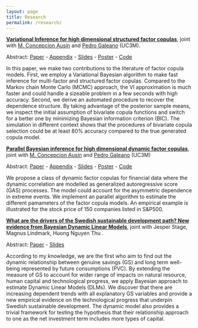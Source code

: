```yaml
---
layout: page
title: Research
permalink: /research/
---
```


**[Variational Inference for high dimensional structured factor copulas](https://github.com/hoanguc3m/Talk/raw/master/02_vifcop/WP2-17-10-2018.pdf)**, joint with [M. Concepcíon Ausín](http://portal.uc3m.es/portal/page/portal/dpto_estadistica/personal/Concepcion_Ausin) and [Pedro Galeano](http://portal.uc3m.es/portal/page/portal/dpto_estadistica/home/members/pedro_galeano_san_miguel) (UC3M). 

Abstract: [Paper](https://github.com/hoanguc3m/Talk/raw/master/02_vifcop/WP2-17-10-2018.pdf) -
[Appendix](https://github.com/hoanguc3m/Talk/raw/master/02_vifcop/WP2_onlineAp.pdf) -
[Slides](https://github.com/hoanguc3m/Talk/raw/master/02_vifcop/WP2-17-10-2018.pdf) - 
[Poster](https://github.com/hoanguc3m/Talk/raw/master/02_vifcop/poster2.pdf) - [Code](https://github.com/hoanguc3m/vifcopula) 

In this paper, we make two contributions to the literature of factor copula models. First, we employ a Variational Bayesian algorithm to make fast inference for multi-factor and structured factor copulas. Compared to the Markov chain Monte Carlo (MCMC) approach, the VI approximation is much faster and could handle a sizeable problem in a few seconds with high accuracy. Second, we derive an automated procedure to recover the dependence structure. By taking advantage of the posterior sample means, we inspect the initial assumption of bivariate copula functions and switch for a better one by minimizing Bayesian information criterion (BIC). The simulation in different context shows that the procedures of bivariate copula selection could be at least 80% accuracy compared to the true generated copula model.




**[Parallel Bayesian inference for high dimensional dynamic factor copulas](https://github.com/hoanguc3m/Talk/raw/master/01_Dyfacopula/WP1-24-09-2017.pdf)**, joint with [M. Concepcíon Ausín](http://portal.uc3m.es/portal/page/portal/dpto_estadistica/personal/Concepcion_Ausin) and [Pedro Galeano](http://portal.uc3m.es/portal/page/portal/dpto_estadistica/home/members/pedro_galeano_san_miguel) (UC3M) 

Abstract: [Paper](https://github.com/hoanguc3m/Talk/raw/master/01_Dyfacopula/WP1-24-09-2017.pdf) -
[Appendix](https://github.com/hoanguc3m/Talk/raw/master/01_Dyfacopula/WP1_onlineAp.pdf) -
[Slides](https://github.com/hoanguc3m/Talk/raw/master/01_Dyfacopula/sevilla_pre.pdf) - 
[Poster](https://github.com/hoanguc3m/Talk/raw/master/01_Dyfacopula/poster_ISBA.pdf) - [Code](https://github.com/hoanguc3m/FactorCopula) 

We propose a class of dynamic factor copulas for financial data where the dynamic correlation are modelled as generalized autoregressive score (GAS) processes. The model could account for the asymmetric dependence in extreme events. We implement an parallel algorithm to estimate the different pamameters of the factor copula models. An empirical example is illustrated for the stock price of 150 companies listed in S&P500. 




**[What are the drivers of the Swedish sustainable development path? New evidence from Bayesian Dynamic Linear Models](https://github.com/hoanguc3m/Talk/raw/master/00_sustaindev/20170308.pdf)**, joint with Jesper Stage, Magnus Lindmark, Huong Nguyen Thu . 

Abstract: [Paper](https://github.com/hoanguc3m/Talk/raw/master/00_sustaindev/20170308.pdf) - 
[Slides](https://github.com/hoanguc3m/Talk/raw/master/00_sustaindev/slide20170623.pdf) 

According to my knowledge, we are the first who aim to find out the dynamic relationship between genuine savings (GS) and long term well-being represented by future consumptions (PVC). By extending the measure of GS to account for wider range of impacts on natural resource, human capital and technological progress, we  apply Bayesian approach to estimate Dynamic Linear Models (DLMs). We discover that there are increasing dependent trends with all explanatory GS variables and provide a new empirical evidence on the technological progress that underpin Swedish sustainable development.  The dynamic model also provides a trivial framework for testing the hypothesis that their relationship approach to one as the net investment term includes more types of capital. 




 

